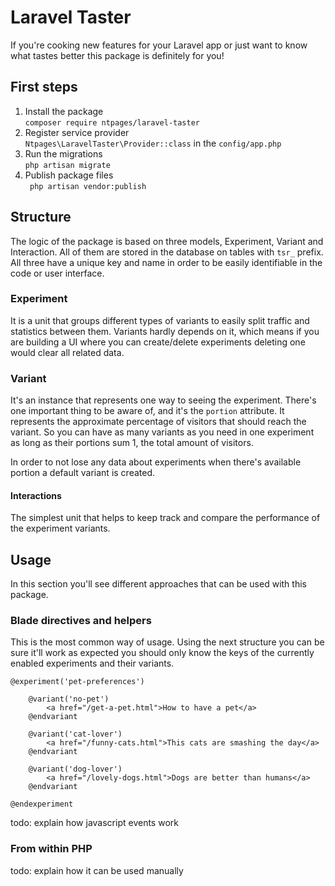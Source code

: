 # Laravel Taster

If you're cooking new features for your Laravel app or just want to know what tastes better this package is definitely
for you!

## First steps

1. Install the package\
   `composer require ntpages/laravel-taster`
2. Register service provider\
   `Ntpages\LaravelTaster\Provider::class` in the `config/app.php`
2. Run the migrations\
   `php artisan migrate`
3. Publish package files\
   ` php artisan vendor:publish`

## Structure

The logic of the package is based on three models, Experiment, Variant and Interaction. All of them are stored in the
database on tables with `tsr_` prefix. All three have a unique key and name in order to be easily identifiable in the
code or user interface.

### Experiment

It is a unit that groups different types of variants to easily split traffic and statistics between them. Variants
hardly depends on it, which means if you are building a UI where you can create/delete experiments deleting one would
clear all related data.

### Variant

It's an instance that represents one way to seeing the experiment. There's one important thing to be aware of, and it's
the `portion` attribute. It represents the approximate percentage of visitors that should reach the variant. So you can
have as many variants as you need in one experiment as long as their portions sum 1, the total amount of visitors.

In order to not lose any data about experiments when there's available portion a default variant is created.

#### Interactions

The simplest unit that helps to keep track and compare the performance of the experiment variants.

## Usage

In this section you'll see different approaches that can be used with this package.

### Blade directives and helpers

This is the most common way of usage. Using the next structure you can be sure it'll work as expected you should only
know the keys of the currently enabled experiments and their variants.

```blade
@experiment('pet-preferences')

    @variant('no-pet')
        <a href="/get-a-pet.html">How to have a pet</a>
    @endvariant

    @variant('cat-lover')
        <a href="/funny-cats.html">This cats are smashing the day</a>
    @endvariant

    @variant('dog-lover')
        <a href="/lovely-dogs.html">Dogs are better than humans</a>
    @endvariant

@endexperiment
```

todo: explain how javascript events work

### From within PHP

todo: explain how it can be used manually
